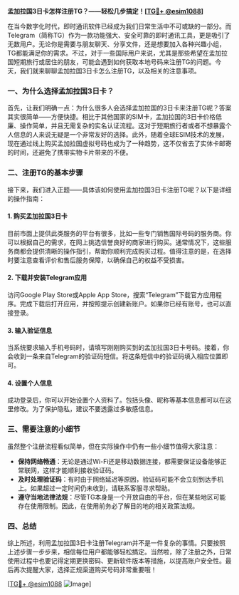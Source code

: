 **孟加拉国3日卡怎样注册TG？——轻松几步搞定！[[TG💪+ @esim1088](https://t.me/s/esim1088)]**

在当今数字化时代，即时通讯软件已经成为我们日常生活中不可或缺的一部分。而Telegram（简称TG）作为一款功能强大、安全可靠的即时通讯工具，更是吸引了无数用户。无论你是需要与朋友聊天、分享文件，还是想要加入各种兴趣小组，TG都能满足你的需求。不过，对于一些国际用户来说，尤其是那些希望在孟加拉国短期旅行或居住的朋友，可能会遇到如何获取本地号码来注册TG的问题。今天，我们就来聊聊孟加拉国3日卡怎么注册TG，以及相关的注意事项。

### 一、为什么选择孟加拉国3日卡？

首先，让我们明确一点：为什么很多人会选择孟加拉国的3日卡来注册TG呢？答案其实很简单——方便快捷。相比于其他国家的SIM卡，孟加拉国的3日卡价格低廉、操作简单，并且无需复杂的实名认证流程。这对于短期旅行者或者不想暴露个人信息的人来说无疑是一个非常友好的选择。此外，随着全球ESIM技术的发展，现在通过线上购买孟加拉国虚拟号码也成为了一种趋势，这不仅省去了实体卡邮寄的时间，还避免了携带实物卡片带来的不便。

### 二、注册TG的基本步骤

接下来，我们进入正题——具体该如何使用孟加拉国3日卡注册TG呢？以下是详细的操作指南：

#### 1. 购买孟加拉国3日卡
目前市面上提供此类服务的平台有很多，比如一些专门销售国际号码的服务商。你可以根据自己的需求，在网上挑选信誉良好的商家进行购买。通常情况下，这些服务商都会提供清晰的操作指引，帮助你顺利完成购买过程。值得注意的是，在选择时要注意查看评价和售后服务保障，以确保自己的权益不受损害。

#### 2. 下载并安装Telegram应用
访问Google Play Store或Apple App Store，搜索“Telegram”下载官方应用程序。完成下载后打开应用，并按照提示创建新账户。如果你已经有账号，也可以直接登录。

#### 3. 输入验证信息
当系统要求输入手机号码时，请填写刚刚购买到的孟加拉国3日卡号码。接着，你会收到一条来自Telegram的验证码短信。将这条短信中的验证码填入相应位置即可。

#### 4. 设置个人信息
成功登录后，你可以开始设置个人资料了。包括头像、昵称等基本信息都可以在这里修改。为了保护隐私，建议不要透露过多敏感信息。

### 三、需要注意的小细节

虽然整个注册流程看似简单，但在实际操作中仍有一些小细节值得大家注意：

- **保持网络畅通**：无论是通过Wi-Fi还是移动数据连接，都需要保证设备能够正常联网，这样才能顺利接收验证码。
- **及时处理验证码**：有时由于网络延迟等原因，验证码可能不会立刻到达手机上。如果超过一定时间仍未收到，请联系客服寻求帮助。
- **遵守当地法律法规**：尽管TG本身是一个开放自由的平台，但在某些地区可能存在使用限制。因此，在使用前务必了解目的地的相关政策法规。

### 四、总结

综上所述，利用孟加拉国3日卡注册Telegram并不是一件复杂的事情。只要按照上述步骤一步步来，相信每位用户都能够轻松搞定。当然啦，除了注册之外，日常使用过程中也要记得定期更换密码、更新软件版本等措施，以提高账户安全性。最后再次提醒大家，选择正规渠道购买号码非常重要哦！

[[TG💪+ @esim1088](https://t.me/s/esim1088) ![Image](https://i.postimg.cc/4NQfJmqS/Snipaste-2025-05-13-00-14-12.png)]